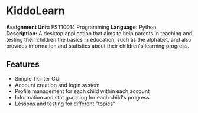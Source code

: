 # KiddoLearn
**Assignment Unit:** FST10014 Programming
**Language:** Python  
**Description:** A desktop application that aims to help parents in teaching and testing their children the basics in education, such as the alphabet, and also provides information and statistics about their children's learning progress.

## Features
+ Simple Tkinter GUI
+ Account creation and login system
+ Profile management for each child within each account
+ Information and stat graphing for each child's progress
+ Lessons and testing for different "topics"
